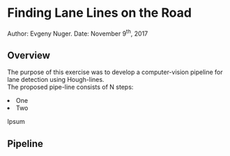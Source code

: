 # **Finding Lane Lines on the Road** 
Author: Evgeny Nuger.
Date: November 9<sup>th</sup>, 2017


## Overview
The purpose of this exercise was to develop a computer-vision pipeline for lane detection using Hough-lines.\
The proposed pipe-line consists of N steps:
<li>
One
<li>
Two
</li>

Ipsum

## Pipeline